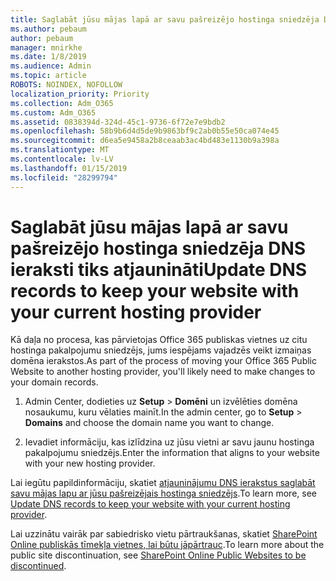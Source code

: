 ```yaml
---
title: Saglabāt jūsu mājas lapā ar savu pašreizējo hostinga sniedzēja DNS ieraksti tiks atjaunināti
ms.author: pebaum
author: pebaum
manager: mnirkhe
ms.date: 1/8/2019
ms.audience: Admin
ms.topic: article
ROBOTS: NOINDEX, NOFOLLOW
localization_priority: Priority
ms.collection: Adm_O365
ms.custom: Adm_O365
ms.assetid: 0838394d-324d-45c1-9736-6f72e7e9bdb2
ms.openlocfilehash: 58b9b6d4d5de9b9863bf9c2ab0b55e50ca074e45
ms.sourcegitcommit: d6ea5e9458a2b8ceaab3ac4bd483e1130b9a398a
ms.translationtype: MT
ms.contentlocale: lv-LV
ms.lasthandoff: 01/15/2019
ms.locfileid: "28299794"
---
```

# <a name="update-dns-records-to-keep-your-website-with-your-current-hosting-provider"></a><span data-ttu-id="8944f-102">Saglabāt jūsu mājas lapā ar savu pašreizējo hostinga sniedzēja DNS ieraksti tiks atjaunināti</span><span class="sxs-lookup"><span data-stu-id="8944f-102">Update DNS records to keep your website with your current hosting provider</span></span>

<span data-ttu-id="8944f-103">Kā daļa no procesa, kas pārvietojas Office 365 publiskas vietnes uz citu hostinga pakalpojumu sniedzējs, jums iespējams vajadzēs veikt izmaiņas domēna ierakstos.</span><span class="sxs-lookup"><span data-stu-id="8944f-103">As part of the process of moving your Office 365 Public Website to another hosting provider, you'll likely need to make changes to your domain records.</span></span>
  
1. <span data-ttu-id="8944f-104">Admin Center, dodieties uz **Setup** \> **Domēni** un izvēlēties domēna nosaukumu, kuru vēlaties mainīt.</span><span class="sxs-lookup"><span data-stu-id="8944f-104">In the admin center, go to **Setup** \> **Domains** and choose the domain name you want to change.</span></span> 
    
2. <span data-ttu-id="8944f-105">Ievadiet informāciju, kas izlīdzina uz jūsu vietni ar savu jaunu hostinga pakalpojumu sniedzējs.</span><span class="sxs-lookup"><span data-stu-id="8944f-105">Enter the information that aligns to your website with your new hosting provider.</span></span>
    
<span data-ttu-id="8944f-106">Lai iegūtu papildinformāciju, skatiet [atjauninājumu DNS ierakstus saglabāt savu mājas lapu ar jūsu pašreizējais hostinga sniedzējs](https://support.office.com/en-us/article/update-dns-records-to-keep-your-website-with-your-current-hosting-provider-2c4cf347-b897-45c1-a71f-210bdc8f1061).</span><span class="sxs-lookup"><span data-stu-id="8944f-106">To learn more, see [Update DNS records to keep your website with your current hosting provider](https://support.office.com/en-us/article/update-dns-records-to-keep-your-website-with-your-current-hosting-provider-2c4cf347-b897-45c1-a71f-210bdc8f1061).</span></span> 
  
<span data-ttu-id="8944f-107">Lai uzzinātu vairāk par sabiedrisko vietu pārtraukšanas, skatiet [SharePoint Online publiskās tīmekļa vietnes, lai būtu jāpārtrauc](https://support.office.com/en-us/article/sharepoint-online-public-websites-to-be-discontinued-e86bfd2f-5c7d-446f-a430-7cfcc0130916?ui=en-US&amp;rs=en-US&amp;ad=US).</span><span class="sxs-lookup"><span data-stu-id="8944f-107">To learn more about the public site discontinuation, see [SharePoint Online Public Websites to be discontinued](https://support.office.com/en-us/article/sharepoint-online-public-websites-to-be-discontinued-e86bfd2f-5c7d-446f-a430-7cfcc0130916?ui=en-US&amp;rs=en-US&amp;ad=US).</span></span> 
  

